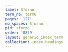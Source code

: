 ```yaml
---
label: Sforno
term_no: term6
pages: '127'
no_spaces: Sforno
pid: sforno
order: '0879'
layout: generic_index_term
collection: index-headings
---
```

